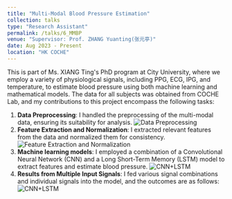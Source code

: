 ```yaml
---
title: "Multi-Modal Blood Pressure Estimation"
collection: talks
type: "Research Assistant"
permalink: /talks/6_MMBP
venue: "Supervisor: Prof. ZHANG Yuanting(张元亭)"
date: Aug 2023 - Present
location: "HK COCHE"
---
```

This is part of Ms. XIANG Ting's PhD program at City University, where we employ a variety of physiological signals, including PPG, ECG, IPG, and temperature, to estimate blood pressure using both machine learning and mathematical models. The data for all subjects was obtained from COCHE Lab, and my contributions to this project encompass the following tasks:
1. **Data Preprocessing**: I handled the preprocessing of the multi-modal data, ensuring its suitability for analysis.
![Data Preprocessing](https://yanweijin.github.io/images/mmbp_preprocess.png)
2. **Feature Extraction and Normalization**: I extracted relevant features from the data and normalized them for consistency.
![Feature Extraction and Normalization](https://yanweijin.github.io/images/mmbp_features.png)
3. **Machine learning models**:  I employed a combination of a Convolutional Neural Network (CNN) and a Long Short-Term Memory (LSTM) model to extract features and estimate blood pressure.
![CNN+LSTM](https://yanweijin.github.io/images/mmbp_model.png)
4. **Results from Multiple Input Signals**: I fed various signal combinations and individual signals into the model, and the outcomes are as follows:
![CNN+LSTM](https://yanweijin.github.io/images/mmbp_result.png)
